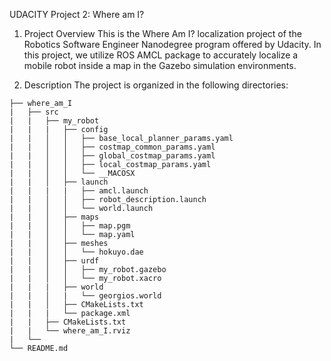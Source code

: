 UDACITY Project 2: Where am I?

1. Project Overview
This is the Where Am I? localization project of the Robotics Software Engineer Nanodegree program offered by Udacity. In this project, we utilize ROS AMCL package to accurately localize a mobile robot inside a map in the Gazebo simulation environments.

2. Description
The project is organized in the following directories:
```                                                      
├── where_am_I
|   ├── src
|   |   ├── my_robot
|   |   |   ├── config
|   |   │   │   ├── base_local_planner_params.yaml
|   |   │   │   ├── costmap_common_params.yaml
|   |   │   │   ├── global_costmap_params.yaml
|   |   │   │   ├── local_costmap_params.yaml
|   |   │   │   └── __MACOSX
|   |   │   ├── launch
|   |   |   |   ├── amcl.launch
|   |   │   │   ├── robot_description.launch
|   |   │   │   └── world.launch
|   |   │   ├── maps
|   |   │   │   ├── map.pgm
|   |   │   │   └── map.yaml
|   |   │   ├── meshes
|   |   │   │   └── hokuyo.dae
|   |   │   ├── urdf
|   |   │   │   ├── my_robot.gazebo
|   |   │   │   └── my_robot.xacro
|   |   |   ├── world
|   |   │   |   └── georgios.world
|   |   │   ├── CMakeLists.txt
|   |   |   └── package.xml
|   |   ├── CMakeLists.txt
|   |   └── where_am_I.rviz
|   └── 
└── README.md 
```
